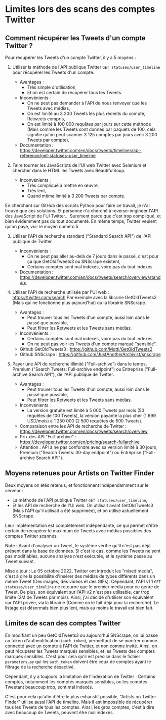 # Limites lors des scans des comptes Twitter

## Comment récupérer les Tweets d'un compte Twitter ?

Pour récupérer les Tweets d'un compte Twitter, il y a 5 moyens :

1. Utiliser la méthode de l'API publique Twitter `GET statuses/user_timeline` pour récupérer les Tweets d'un compte.
   * Avantages :
     - Très simple d'utilisation,
     - Et on est certain de récupérer tous les Tweets.
   * Inconvénients :
     - On ne peut pas demander à l'API de nous renvoyer que les Tweets avec médias,
     - On est limité au 3 200 Tweets les plus récents du compte, Retweets compris,
     - On est limité à 100 000 requêtes par jours sur cette méthode (Mais comme les Tweets sont donnés par paquets de 100, cela signifie qu'on peut scanner 3 125 comptes par jours avec 3 200 Tweets par compte),
   * Documentation : https://developer.twitter.com/en/docs/tweets/timelines/api-reference/get-statuses-user_timeline

2. Faire tourner les JavaScripts de l'UI web Twitter avec Selenium et chercher dans le HTML les Tweets avec BeautifulSoup.
   * Inconvénients :
     - Très compliqué à mettre en œuvre,
     - Très lent,
     - Quand même limité à 3 200 Tweets par compte.

En cherchant sur GitHub des scripts Python pour faire ce travail, je n'ai trouvé que ces solutions. Et personne n'a cherché à reverse-engineer l'API des JavaScript de l'UI Twitter... Surement parce que c'est trop compliqué, et bien évidemment pas du tout documenté. En même temps, Twitter veulent qu'on paye, voir le moyen numéro 5.

3. Utiliser l'API de recherche standard ("Standard Search API") de l'API publique de Twitter.
   * Inconvénients :
     - On ne peut pas aller au-delà de 7 jours dans le passé, c'est pour ça que GetOldTweets3 ou SNScrape existent,
     - Certains comptes sont mal indexés, voire pas du tout indexés.
   * Documentation : https://developer.twitter.com/en/docs/tweets/search/overview/standard

4. Utiliser l'API de recherche utilisée par l'UI web : https://twitter.com/search
   Par exemple avec la librairie GetOldTweets3 (Mais qui ne fonctionne plus aujourd'hui) ou la librairie SNScrape.
   * Avantages :
     - Peut trouver tous les Tweets d'un compte, aussi loin dans le passé que possible,
     - Peut filtrer les Retweets et les Tweets sans médias.
   * Inconvénients :
     - Certains comptes sont mal indexés, voire pas du tout indexés,
     - On ne peut pas voir les Tweets d'un compte marqué "sensible".
   * Github GetOldTweets3 : https://github.com/Mottl/GetOldTweets3
   * Github SNScrape : https://github.com/JustAnotherArchivist/snscrape

5. Payer une API de recherche illimité ("Full-archive") dans le temps, Premium ("Search Tweets: Full-archive endpoint") ou Entreprise ("Full-archive Search API"), de l'API publique de Twitter.
   * Avantages :
     - Peut trouver tous les Tweets d'un compte, aussi loin dans le passé que possible,
     - Peut filtrer les Retweets et les Tweets sans médias.
   * Inconvénients :
     - La version gratuite est limité à 5 000 Tweets par mois (50 requêtes de 100 Tweets), la version payante la plus cher (1 899 USD/mois) à 1 250 000 (2 500 requêtes de 500 Tweets).
   * Comparaison entre les API de recherche de Twitter : https://developer.twitter.com/en/docs/tweets/search/overview
   * Prix des API "Full-archive" : https://developer.twitter.com/en/pricing/search-fullarchive
   * Attention : API à ne pas confondre avec sa version limité à 30 jours, Premium ("Search Tweets: 30-day endpoint") ou Entreprise ("Full-archive Search API").


## Moyens retenues pour Artists on Twitter Finder

Deux moyens on étés retenus, et fonctionnent indépendamment sur le serveur :
* La mèthode de l'API publique Twitter `GET statuses/user_timeline`,
* Et les API de recherche de l'UI web. On utilisait avant GetOldTweets3 (Mais l'API qu'il utilisait a été supprimée), et on utilise actuellement SNScrape.

Leur implémentation est complètement indépendante, ce qui permet d'être certain de récupérer le maximum de Tweets avec médias possibles des comptes Twitter scannés.

Note : Avant d'analyser un Tweet, le système vérifie qu'il n'est pas déjà présent dans la base de données. Si c'est le cas, comme les Tweets ne sont pas modifiables, aucune analyse n'est exécutée, et le système passe au Tweet suivant.

Mise à jour : Le 05 octobre 2022, Twitter ont introduit les "mixed media", c'est à dire la possibilité d'insérer des médias de types différents dans un même Tweet (Des images, des vidéos et des GIFs). Cependant, l'API v1.1 `GET statuses/user_timeline` ne retourne que le premier média pour ce genre de Tweet. De plus, son équivalent sur l'API v2 n'est pas utilisable, car trop limité (2M de Tweets par mois). Ainsi, j'ai décidé d'utiliser son équivalent sur l'API privée, via la librairie (Comme on le fait déjà pour la recherche). Le listage est désormais bien plus lent, mais au moins le travail est bien fait.


## Limites de scan des comptes Twitter

En modifiant un peu GetOldTweets3 ou aujourd'hui SNScrape, on lui passe un token d'authentification (`auth_token`), permettant de se montrer comme connecté avec un compte à l'API de Twitter, et non comme invité.
Ainsi, on peut récupérer les Tweets marqués sensibles, et les Tweets des comptes marqués sensibles. C'est pour cela qu'il est précisé dans le fichier `parameters.py` qui les `auth_token` doivent être ceux de comptes ayant le filtrage de la recherche désactivé.

Cependant, il y a toujours la limitation de l'indexation de Twitter : Certains comptes, notamment les comptes marqués sensibles, ou les comptes Tweetant beaucoup trop, sont mal indexés.

C'est pour cela qu'afin d'être le plus exhaustif possible, "Artists on Twitter Finder" utilise aussi l'API de timeline. Mais il est impossible de récupérer tous les Tweets de tous les comptes. Ainsi, les gros comptes, c'est à dire avec beaucoup de Tweets, peuvent être mal indexés.
